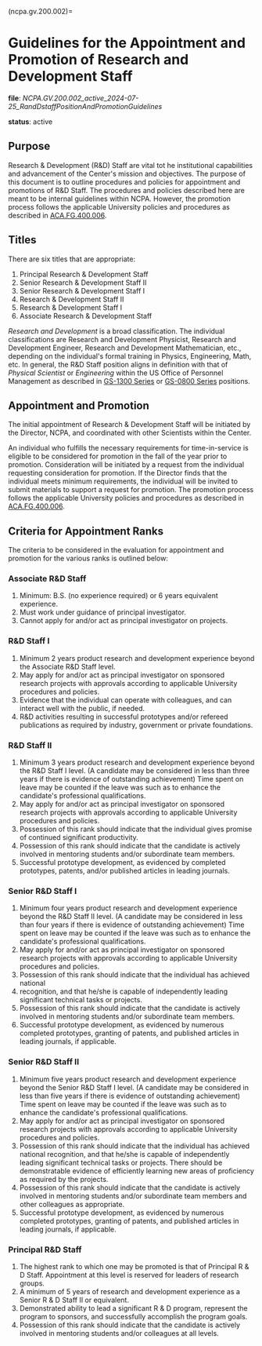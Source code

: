 (ncpa.gv.200.002)=
# Guidelines for the Appointment and Promotion of Research and Development Staff

**file**: *NCPA.GV.200.002_active_2024-07-25_RandDstaffPositionAndPromotionGuidelines*

**status**: active

## Purpose

Research & Development (R\&D) Staff are vital tot he institutional capabilities and advancement of the Center's mission and objectives. The purpose of this document is to outline procedures and policies for appointment and promotions of R\&D Staff. The procedures and policies described here are meant to be internal guidelines within NCPA. However, the promotion process follows the applicable University policies and procedures as described in [ACA.FG.400.006](https://policies.olemiss.edu/ShowDetails.jsp?istatPara=1&policyObjidPara=12606017).

## Titles

There are six titles that are appropriate:

1. Principal Research & Development Staff
2. Senior Research & Development Staff II
3. Senior Research & Development Staff I
4. Research & Development Staff II
5. Research & Development Staff I
6. Associate Research & Development Staff

*Research and Development* is a broad classification. The individual classifications are Research and Development Physicist, Research and Development Engineer, Research and Development Mathematician, etc., depending on the individual's formal training in Physics, Engineering, Math, etc. In general, the R\&D Staff position aligns in definition with that of *Physical Scientist* or *Engineering* within the US Office of Personnel Management as described in [GS-1300 Series](https://www.opm.gov/policy-data-oversight/classification-qualifications/general-schedule-qualification-standards/#1300-ndx) or [GS-0800 Series](https://www.opm.gov/policy-data-oversight/classification-qualifications/general-schedule-qualification-standards/#0800-ndx) positions.

## Appointment and Promotion

The initial appointment of Research & Development Staff will be initiated by the Director, NCPA, and coordinated with other Scientists within the Center.

An individual who fulfills the necessary requirements for time-in-service is eligible to be considered for promotion in the fall of the year prior to promotion. Consideration will be initiated by a request from the individual requesting consideration for promotion. If the Director finds that the individual meets minimum requirements, the individual will be invited to submit materials to support a request for promotion. The promotion process follows the applicable University policies and procedures as described in [ACA.FG.400.006](https://policies.olemiss.edu/ShowDetails.jsp?istatPara=1&policyObjidPara=12606017).

## Criteria for Appointment Ranks

The criteria to be considered in the evaluation for appointment and promotion for the various ranks is outlined below:

### Associate R\&D Staff

1. Minimum: B.S. (no experience required) or 6 years equivalent experience.
2. Must work under guidance of principal investigator.
3. Cannot apply for and/or act as principal investigator on projects.

### R\&D Staff I

1. Minimum 2 years product research and development experience beyond the Associate R&D Staff level.
2. May apply for and/or act as principal investigator on sponsored research projects with approvals according to applicable University procedures and policies.
3. Evidence that the individual can operate with colleagues, and can interact well with the public, if needed.
4. R\&D activities resulting in successful prototypes and/or refereed publications as required by industry, government or private foundations.

### R\&D Staff II

1. Minimum 3 years product research and development experience beyond the R&D Staff I level. (A candidate may be considered in less than three years if there is evidence of outstanding achievement) Time spent on leave may be counted if the leave was such as to enhance the candidate's professional qualifications.
2. May apply for and/or act as principal investigator on sponsored research projects with approvals according to applicable University procedures and policies.
3. Possession of this rank should indicate that the individual gives promise of continued significant productivity.
4. Possession of this rank should indicate that the candidate is actively involved in mentoring students and/or subordinate team members.
5. Successful prototype development, as evidenced by completed prototypes, patents, and/or published articles in leading journals.

### Senior R\&D Staff I

1. Minimum four years product research and development experience beyond the R&D Staff II level. (A candidate may be considered in less than four years if there is evidence of outstanding achievement) Time spent on leave may be counted if the leave was such as to enhance the candidate's professional qualifications.
2. May apply for and/or act as principal investigator on sponsored research projects with approvals according to applicable University procedures and policies.
3. Possession of this rank should indicate that the individual has achieved national
4. recognition, and that he/she is capable of independently leading significant technical tasks or projects.
5. Possession of this rank should indicate that the candidate is actively involved in mentoring students and/or subordinate team members.
6. Successful prototype development, as evidenced by numerous completed prototypes, granting of patents, and published articles in leading journals, if applicable.

### Senior R\&D Staff II

1. Minimum five years product research and development experience beyond the Senior R&D Staff I level. (A candidate may be considered in less than five years if there is evidence of outstanding achievement) Time spent on leave may be counted if the leave was such as to enhance the candidate's professional qualifications.
2. May apply for and/or act as principal investigator on sponsored research projects with approvals according to applicable University procedures and policies.
3. Possession of this rank should indicate that the individual has achieved national recognition, and that he/she is capable of independently leading significant technical tasks or projects. There should be demonstratable evidence of efficiently learning new areas of proficiency as required by the projects.
4. Possession of this rank should indicate that the candidate is actively involved in mentoring students and/or subordinate team members and other colleagues as appropriate.
5. Successful prototype development, as evidenced by numerous completed prototypes, granting of patents, and published articles in leading journals, if applicable.

### Principal R\&D Staff

1. The highest rank to which one may be promoted is that of Principal R & D Staff. Appointment at this level is reserved for leaders of research groups.
2. A minimum of 5 years of research and development experience as a Senior R & D Staff II or equivalent.
3. Demonstrated ability to lead a significant R & D program, represent the program to sponsors, and successfully accomplish the program goals.
4. Possession of this rank should indicate that the candidate is actively involved in mentoring students and/or colleagues at all levels.

